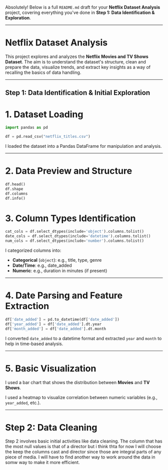 Absolutely! Below is a full `README.md` draft for your **Netflix Dataset Analysis** project, covering everything you've done in **Step 1: Data Identification & Exploration**.

---

# Netflix Dataset Analysis

This project explores and analyzes the **Netflix Movies and TV Shows Dataset**. The aim is to understand the dataset's structure, clean and prepare the data, visualize trends, and extract key insights as a way of recalling the basics of data handling.

---

## Step 1: Data Identification & Initial Exploration

# 1. Dataset Loading

```python
import pandas as pd

df = pd.read_csv("netflix_titles.csv")
```

I loaded the dataset into a Pandas DataFrame for manipulation and analysis.

---

# 2. Data Preview and Structure

```python
df.head()
df.shape
df.columns
df.info()
```


# 3. Column Types Identification

```python
cat_cols = df.select_dtypes(include='object').columns.tolist()
date_cols = df.select_dtypes(include='datetime').columns.tolist()
num_cols = df.select_dtypes(include='number').columns.tolist()
```

I categorized columns into:

* **Categorical** (`object`): e.g., title, type, genre
* **Date/Time**: e.g., date\_added
* **Numeric**: e.g., duration in minutes (if present)

---

# 4. Date Parsing and Feature Extraction

```python
df['date_added'] = pd.to_datetime(df['date_added'])
df['year_added'] = df['date_added'].dt.year
df['month_added'] = df['date_added'].dt.month
```

I converted `date_added` to a datetime format and extracted `year` and `month` to help in time-based analysis.

---

# 5. Basic Visualization


I used a bar chart that shows the distribution between **Movies** and **TV Shows**.

I used a heatmap to visualize correlation between numeric variables (e.g., `year_added`, etc.).


---

# Step 2: Data Cleaning

Step 2 involves basic initial activities like data cleaning. The column that has the most null values is that of a director but i think thta for now I will choose the keep the columns cast and director since those are integral parts of any piece of media. I will have to find another way to work around the data in somw way to make it more efficient. 



